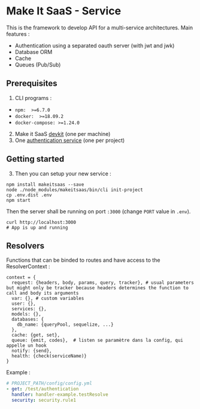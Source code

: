 # Make It SaaS - Service

This is the framework to develop API for a multi-service architectures. Main features :
* Authentication using a separated oauth server (with jwt and jwk)
* Database ORM
* Cache
* Queues (Pub/Sub)

## Prerequisites

1. CLI programs :
* `npm:  >=6.7.0`
* `docker:  >=18.09.2`
* `docker-compose: >=1.24.0`
 
2. Make it SaaS [devkit](https://github.com/makeitsaas/makeitsaas-devkit) (one per machine)
3. One [authentication service](https://github.com/makeitsaas/makeitsaas-auth-instance) (one per project)

## Getting started

3. Then you can setup your new service :

```
npm install makeitsaas --save
node ./node_modules/makeitsaas/bin/cli init-project
cp .env.dist .env 
npm start
```

Then the server shall be running on port `:3000` (change `PORT` value in `.env`).
```
curl http://localhost:3000 
# App is up and running
```

## Resolvers

Functions that can be binded to routes and have access to the ResolverContext :

```
context = {
  request: {headers, body, params, query, tracker}, # usual parameters but might only be tracker because headers determines the function to call and body its arguments
  var: {}, # custom variables
  user: {},
  services: {},
  models: {},
  databases: {
    db_name: {queryPool, sequelize, ...}
  },
  cache: {get, set},
  queue: {emit, codes},  # listen se paramètre dans la config, qui appelle un hook
  notify: {send},
  health: {check(serviceName)}
}
```

Example :

```yaml
# PROJECT_PATH/config/config.yml
- get: /test/authentication
  handler: handler-example.testResolve
  security: security.rule1
```

